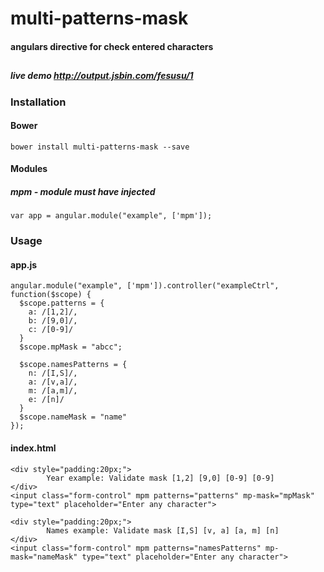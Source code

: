 # multi-patterns-mask
#### angulars directive for check entered characters
##
##### live demo http://output.jsbin.com/fesusu/1
### Installation
#### Bower
`bower install multi-patterns-mask --save`

#### Modules
##### mpm - module must have injected
`var app = angular.module("example", ['mpm']);`

### Usage
#### app.js

```
angular.module("example", ['mpm']).controller("exampleCtrl", function($scope) {
  $scope.patterns = {
    a: /[1,2]/,
    b: /[9,0]/,
    c: /[0-9]/
  }
  $scope.mpMask = "abcc";

  $scope.namesPatterns = {
    n: /[I,S]/,
    a: /[v,a]/,
    m: /[a,m]/,
    e: /[n]/
  }
  $scope.nameMask = "name"
});
```

#### index.html

```
<div style="padding:20px;">
        Year example: Validate mask [1,2] [9,0] [0-9] [0-9]
</div>
<input class="form-control" mpm patterns="patterns" mp-mask="mpMask" type="text" placeholder="Enter any character">

<div style="padding:20px;">
        Names example: Validate mask [I,S] [v, a] [a, m] [n]
</div>
<input class="form-control" mpm patterns="namesPatterns" mp-mask="nameMask" type="text" placeholder="Enter any character">
```
